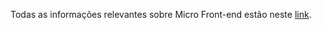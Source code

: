 Todas as informações relevantes sobre Micro Front-end estão neste [link](https://github.com/eduzz/myeduzz-vertical/wiki).
